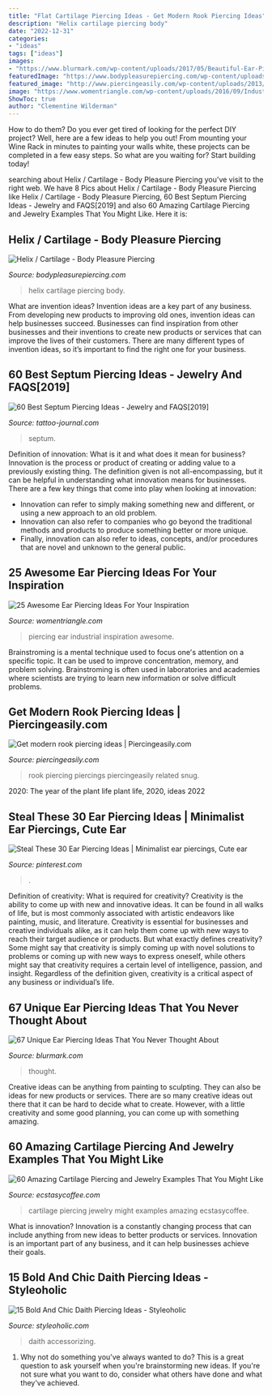 ```yaml
---
title: "Flat Cartilage Piercing Ideas - Get Modern Rook Piercing Ideas"
description: "Helix cartilage piercing body"
date: "2022-12-31"
categories:
- "ideas"
tags: ["ideas"]
images:
- "https://www.blurmark.com/wp-content/uploads/2017/05/Beautiful-Ear-Piercing-Idea.jpg"
featuredImage: "https://www.bodypleasurepiercing.com/wp-content/uploads/2019/08/helix-and-conch-and-forward-helix.jpg"
featured_image: "http://www.piercingeasily.com/wp-content/uploads/2013/08/rook-piercings-23.jpg"
image: "https://www.womentriangle.com/wp-content/uploads/2016/09/Industrial-ear-piercing-with-lobes.jpg"
ShowToc: true
author: "Clementine Wilderman"
---
```



How to do them?
Do you ever get tired of looking for the perfect DIY project? Well, here are a few ideas to help you out! From mounting your Wine Rack in minutes to painting your walls white, these projects can be completed in a few easy steps. So what are you waiting for? Start building today!

	

		
searching about Helix / Cartilage - Body Pleasure Piercing you've visit to the right web. We have 8 Pics about Helix / Cartilage - Body Pleasure Piercing like Helix / Cartilage - Body Pleasure Piercing, 60 Best Septum Piercing Ideas - Jewelry and FAQS[2019] and also 60 Amazing Cartilage Piercing and Jewelry Examples That You Might Like. Here it is:
		
    
## Helix / Cartilage - Body Pleasure Piercing

<img loading=lazy src="https://www.bodypleasurepiercing.com/wp-content/uploads/2019/08/helix-and-conch-and-forward-helix.jpg" onerror="this.onerror=null;this.src='https://tse4.mm.bing.net/th?id=OIP.mcnuMVYBqDv0uxLAr2cj_QHaJ4&amp;pid=15.1';" alt="Helix / Cartilage - Body Pleasure Piercing">

_Source: bodypleasurepiercing.com_

>helix cartilage piercing body. 

	

What are invention ideas?
Invention ideas are a key part of any business. From developing new products to improving old ones, invention ideas can help businesses succeed. Businesses can find inspiration from other businesses and their inventions to create new products or services that can improve the lives of their customers. There are many different types of invention ideas, so it’s important to find the right one for your business.

    
## 60 Best Septum Piercing Ideas - Jewelry And FAQS[2019]

<img loading=lazy src="https://tattoo-journal.com/wp-content/uploads/2017/08/Septum-Piercing-41-768x768.jpg" onerror="this.onerror=null;this.src='https://tse3.mm.bing.net/th?id=OIP.lVFUswpK0DwXyWfQDwRT5QHaHa&amp;pid=15.1';" alt="60 Best Septum Piercing Ideas - Jewelry and FAQS[2019]">

_Source: tattoo-journal.com_

>septum. 

	

Definition of innovation: What is it and what does it mean for business?
Innovation is the process or product of creating or adding value to a previously existing thing. The definition given is not all-encompassing, but it can be helpful in understanding what innovation means for businesses. 
There are a few key things that come into play when looking at innovation: 
- Innovation can refer to simply making something new and different, or using a new approach to an old problem. 
- Innovation can also refer to companies who go beyond the traditional methods and products to produce something better or more unique. 
- Finally, innovation can also refer to ideas, concepts, and/or procedures that are novel and unknown to the general public.

    
## 25 Awesome Ear Piercing Ideas For Your Inspiration

<img loading=lazy src="https://www.womentriangle.com/wp-content/uploads/2016/09/Industrial-ear-piercing-with-lobes.jpg" onerror="this.onerror=null;this.src='https://tse1.mm.bing.net/th?id=OIP.UCqewvPKsrM6cvURD5YLAwHaMV&amp;pid=15.1';" alt="25 Awesome Ear Piercing Ideas For Your Inspiration">

_Source: womentriangle.com_

>piercing ear industrial inspiration awesome. 

	

Brainstroming is a mental technique used to focus one's attention on a specific topic. It can be used to improve concentration, memory, and problem solving. Brainstroming is often used in laboratories and academies where scientists are trying to learn new information or solve difficult problems.

    
## Get Modern Rook Piercing Ideas | Piercingeasily.com

<img loading=lazy src="http://www.piercingeasily.com/wp-content/uploads/2013/08/rook-piercings-23.jpg" onerror="this.onerror=null;this.src='https://tse1.mm.bing.net/th?id=OIP.hQuq2xcE_3nSDWxp9ATRAAHaJ3&amp;pid=15.1';" alt="Get modern rook piercing ideas | Piercingeasily.com">

_Source: piercingeasily.com_

>rook piercing piercings piercingeasily related snug. 

	

2020: The year of the plant life
plant life, 2020, ideas 2022

    
## Steal These 30 Ear Piercing Ideas | Minimalist Ear Piercings, Cute Ear

<img loading=lazy src="https://i.pinimg.com/736x/6a/72/bf/6a72bfb363d14b0fab20efc63e87bd0e.jpg" onerror="this.onerror=null;this.src='https://tse3.mm.bing.net/th?id=OIP.1PbS0_dd0EqphMO3oehaGAHaL6&amp;pid=15.1';" alt="Steal These 30 Ear Piercing Ideas | Minimalist ear piercings, Cute ear">

_Source: pinterest.com_

>. 

	

Definition of creativity: What is required for creativity?
Creativity is the ability to come up with new and innovative ideas. It can be found in all walks of life, but is most commonly associated with artistic endeavors like painting, music, and literature. Creativity is essential for businesses and creative individuals alike, as it can help them come up with new ways to reach their target audience or products. But what exactly defines creativity? Some might say that creativity is simply coming up with novel solutions to problems or coming up with new ways to express oneself, while others might say that creativity requires a certain level of intelligence, passion, and insight. Regardless of the definition given, creativity is a critical aspect of any business or individual’s life.

    
## 67 Unique Ear Piercing Ideas That You Never Thought About

<img loading=lazy src="https://www.blurmark.com/wp-content/uploads/2017/05/Beautiful-Ear-Piercing-Idea.jpg" onerror="this.onerror=null;this.src='https://tse1.mm.bing.net/th?id=OIP.Dad6zqIZOHG1H5qcXy3zLgHaHa&amp;pid=15.1';" alt="67 Unique Ear Piercing Ideas That You Never Thought About">

_Source: blurmark.com_

>thought. 

	

Creative ideas can be anything from painting to sculpting. They can also be ideas for new products or services. There are so many creative ideas out there that it can be hard to decide what to create. However, with a little creativity and some good planning, you can come up with something amazing.

    
## 60 Amazing Cartilage Piercing And Jewelry Examples That You Might Like

<img loading=lazy src="https://i0.wp.com/www.ecstasycoffee.com/wp-content/uploads/2016/09/A-flower-made-of-metal.jpg?resize=600%2C600" onerror="this.onerror=null;this.src='https://tse2.mm.bing.net/th?id=OIP.Vqtw61anSv33txT1I1TfgAHaHa&amp;pid=15.1';" alt="60 Amazing Cartilage Piercing and Jewelry Examples That You Might Like">

_Source: ecstasycoffee.com_

>cartilage piercing jewelry might examples amazing ecstasycoffee. 

	

What is innovation?
Innovation is a constantly changing process that can include anything from new ideas to better products or services. Innovation is an important part of any business, and it can help businesses achieve their goals.

    
## 15 Bold And Chic Daith Piercing Ideas - Styleoholic

<img loading=lazy src="https://i.styleoholic.com/2019/08/stylish-ear-accessorizing-with-tiny-gold-studs-and-hoops-including-a-daith-piercing-with-a-gold-hoop.jpg" onerror="this.onerror=null;this.src='https://tse1.mm.bing.net/th?id=OIP.yLl9aEQCteJmKKlnPTAP2QHaKf&amp;pid=15.1';" alt="15 Bold And Chic Daith Piercing Ideas - Styleoholic">

_Source: styleoholic.com_

>daith accessorizing. 

	

1. Why not do something you've always wanted to do? This is a great question to ask yourself when you're brainstorming new ideas. If you're not sure what you want to do, consider what others have done and what they've achieved.

